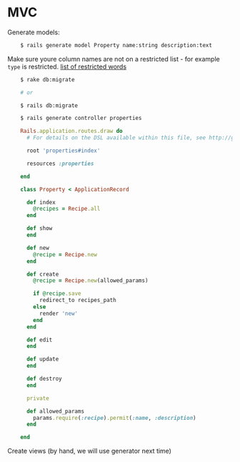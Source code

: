 # MVC

Generate models:


```bash
    $ rails generate model Property name:string description:text
```

Make sure youre column names are not on a restricted list - for example `type` is restricted. [list of restricted words](http://reservedwords.herokuapp.com)


```bash
    $ rake db:migrate

    # or

    $ rails db:migrate
```


```bash
    $ rails generate controller properties
```


```ruby
    Rails.application.routes.draw do
      # For details on the DSL available within this file, see http://guides.rubyonrails.org/routing.html

      root 'properties#index'

      resources :properties

    end
```


```ruby
    class Property < ApplicationRecord

      def index
        @recipes = Recipe.all
      end

      def show
      end

      def new
        @recipe = Recipe.new
      end

      def create
        @recipe = Recipe.new(allowed_params)

        if @recipe.save
          redirect_to recipes_path
        else
          render 'new'
        end
      end

      def edit
      end

      def update
      end

      def destroy
      end

      private

      def allowed_params
        params.require(:recipe).permit(:name, :description)
      end

    end
```


Create views (by hand, we will use generator next time)